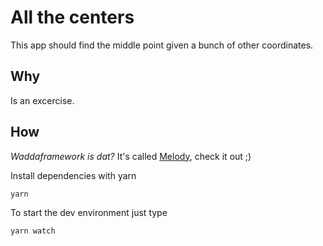 # All the centers

This app should find the middle point given a bunch of other coordinates.

## Why
Is an excercise.

## How
_Waddaframework is dat?_ It's called [Melody](https://melody.js.org/), check it out ;)

Install dependencies with yarn

```
yarn
```

To start the dev environment just type

```
yarn watch
```
